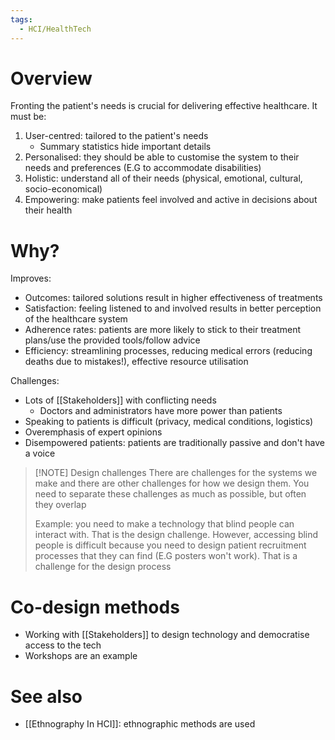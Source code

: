 ```yaml
---
tags:
  - HCI/HealthTech
---
```

# Overview
Fronting the patient's needs is crucial for delivering effective healthcare. It must be:
1. User-centred: tailored to the patient's needs 
	- Summary statistics hide important details
2. Personalised: they should be able to customise the system to their needs and preferences (E.G to accommodate disabilities)
3. Holistic: understand all of their needs (physical, emotional, cultural, socio-economical)
4. Empowering: make patients feel involved and active in decisions about their health

# Why?
Improves:
- Outcomes: tailored solutions result in higher effectiveness of treatments
- Satisfaction: feeling listened to and involved results in better perception of the healthcare system
- Adherence rates: patients are more likely to stick to their treatment plans/use the provided tools/follow advice
- Efficiency: streamlining processes, reducing medical errors (reducing deaths due to mistakes!), effective resource utilisation

Challenges:
- Lots of [[Stakeholders]] with conflicting needs
	- Doctors and administrators have more power than patients
- Speaking to patients is difficult (privacy, medical conditions, logistics)
- Overemphasis of expert opinions
- Disempowered patients: patients are traditionally passive and don't have a voice

> [!NOTE] Design challenges
> There are challenges for the systems we make and there are other challenges for how we design them. You need to separate these challenges as much as possible, but often they overlap
> 
> Example: you need to make a technology that blind people can interact with. That is the design challenge. However, accessing blind people is difficult because you need to design patient recruitment processes that they can find (E.G posters won't work). That is a challenge for the design process

# Co-design methods
- Working with [[Stakeholders]] to design technology and democratise access to the tech
- Workshops are an example

# See also
- [[Ethnography In HCI]]: ethnographic methods are used